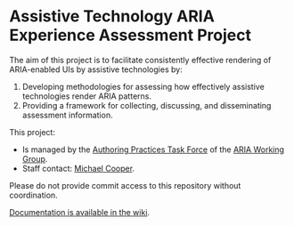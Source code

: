 # Assistive Technology ARIA Experience Assessment Project

The aim of this project is to facilitate consistently effective rendering of ARIA-enabled UIs by assistive technologies by:

1. Developing methodologies for assessing how effectively assistive technologies render ARIA patterns.
2. Providing a framework for collecting, discussing, and disseminating assessment information.

This project:

* Is managed by the [Authoring Practices Task Force](https://www.w3.org/WAI/ARIA/task-forces/practices/) of the [ARIA Working Group](http://www.w3.org/WAI/ARIA/).
* Staff contact: [Michael Cooper](http://www.w3.org/People/cooper/).

Please do not provide commit access to this repository without coordination.

[Documentation is available in the wiki](https://github.com/w3c/aria-at/wiki).
